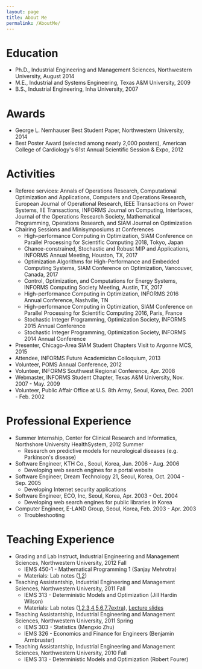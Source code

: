 ```yaml
---
layout: page
title: About Me
permalink: /AboutMe/
---
```


# Education
- Ph.D., Industrial Engineering and Management Sciences, Northwestern University, August 2014
- M.E., Industrial and Systems Engineering, Texas A&M University, 2009
- B.S., Industrial Engineering, Inha University, 2007

# Awards
- George L. Nemhauser Best Student Paper, Northwestern University, 2014
- Best Poster Award (selected among nearly 2,000 posters), American College of Cardiology's 61st Annual Scientific Session & Expo, 2012

# Activities
- Referee services: Annals of Operations Research, Computational Optimization and Applications, Computers and Operations Research, European Journal of Operational Research, IEEE Transactions on Power Systems, IIE Transactions, INFORMS Journal on Computing, Interfaces, Journal of the Operations Research Society, Mathematical Programming, Operations Research, and SIAM Journal on Optimization
- Chairing Sessions and Minisymposiums at Conferences
  - High-performance Computing in Optimization, SIAM Conference on Parallel Processing for Scientific Computing 2018, Tokyo, Japan
  - Chance-constrained, Stochastic and Robust MIP and Applications, INFORMS Annual Meeting, Houston, TX, 2017
  - Optimization Algorithms for High-Performance and Embedded Computing Systems, SIAM Conference on Optimization, Vancouver, Canada, 2017
  - Control, Optimization, and Computations for Energy Systems, INFORMS Computing Society Meeting, Austin, TX, 2017
  - High-performance Computing in Optimization, INFORMS 2016 Annual Conference, Nashville, TN
  - High-performance Computing in Optimization, SIAM Conference on Parallel Processing for Scientific Computing 2016, Paris, France
  - Stochastic Integer Programming, Optimization Society, INFORMS 2015 Annual Conference
  - Stochastic Integer Programming, Optimization Society, INFORMS 2014 Annual Conference
- Presenter, Chicago-Area SIAM Student Chapters Visit to Argonne MCS, 2015
- Attendee, INFORMS Future Academician Colloquium, 2013
- Volunteer, POMS Annual Conference, 2012
- Volunteer, INFORMS Southwest Regional Conference, Apr. 2008
- Webmaster, INFORMS Student Chapter, Texas A&M University, Nov. 2007 - May. 2009
- Volunteer, Public Affair Office at U.S. 8th Army, Seoul, Korea, Dec. 2001 - Feb. 2002

# Professional Experience
- Summer Internship, Center for Clinical Research and Informatics, Northshore University HealthSystem, 2012 Summer
  - Research on predictive models for neurological diseases (e.g. Parkinson's disease)
- Software Engineer, KTH Co., Seoul, Korea, Jun. 2006 - Aug. 2006
  - Developing web search engines for a portal website 
- Software Engineer, Dream Technology 21, Seoul, Korea, Oct. 2004 - Sep. 2005
  - Developing Internet security applications 
- Software Engineer, ECO, Inc, Seoul, Korea, Apr. 2003 - Oct. 2004
  - Developing web search engines for public libraries in Korea 
- Computer Engineer, E-LAND Group, Seoul, Korea, Feb. 2003 - Apr. 2003
  - Troubleshooting 

# Teaching Experience
- Grading and Lab Instruct, Industrial Engineering and Management Sciences, Northwestern University, 2012 Fall
  - IEMS 450-1 - Mathematical Programming 1 (Sanjay Mehrotra)
  - Materials: Lab notes ([1](https://docs.google.com/file/d/0B3lm2iI4usOGWTVOT2dIS2Q4Rms/edit?usp=sharing),[2](https://docs.google.com/file/d/0B3lm2iI4usOGdkU4YU9VYU11Q3M/edit?usp=sharing))
- Teaching Assistantship, Industrial Engineering and Management Sciences, Northwestern University, 2011 Fall
  - IEMS 313 - Deterministic Models and Optimization (Jill Hardin Wilson)
  - Materials: Lab notes ([1](https://docs.google.com/file/d/0B3lm2iI4usOGLUtib1B3V2NQZ1U/edit?usp=sharing),[2](https://docs.google.com/file/d/0B3lm2iI4usOGcHZIZHFUX3VxNzA/edit?usp=sharing),[3](https://docs.google.com/file/d/0B3lm2iI4usOGVW5lUHRzcm45Y00/edit?usp=sharing),[4](https://docs.google.com/file/d/0B3lm2iI4usOGeXJXMnRINFRGNFk/edit?usp=sharing),[5](https://docs.google.com/file/d/0B3lm2iI4usOGbm9YWlhYaDdNTjg/edit?usp=sharing),[6](https://docs.google.com/file/d/0B3lm2iI4usOGSFJkZHRvSlpxcEE/edit?usp=sharing),[7](https://docs.google.com/file/d/0B3lm2iI4usOGNkV6eHZBVU9OY3M/edit?usp=sharing),[7extra](https://docs.google.com/file/d/0B3lm2iI4usOGWXNqejJjMHpfd0k/edit?usp=sharing)), [Lecture slides](https://docs.google.com/file/d/0B3lm2iI4usOGb3lCZjdiVTAxOHc/edit?usp=sharing)
- Teaching Assistantship, Industrial Engineering and Management Sciences, Northwestern University, 2011 Spring
  - IEMS 303 - Statistics (Mengxio Zhu)
  - IEMS 326 - Economics and Finance for Engineers (Benjamin Armbruster)
- Teaching Assistantship, Industrial Engineering and Management Sciences, Northwestern University, 2010 Fall
  - IEMS 313 - Deterministic Models and Optimization (Robert Fourer)
